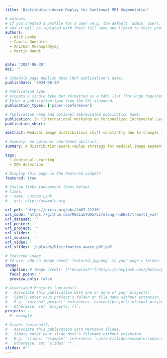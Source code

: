 ```yaml
---
title: 'Distribution-Aware Replay for Continual MRI Segmentation'

# Authors
# If you created a profile for a user (e.g. the default `admin` user), write the username (folder name) here
# and it will be replaced with their full name and linked to their profile.
authors:
  - Nick Lemke
  - Camila González
  - Anirban Mukhopadhyay
  - Martin Mundt


date: '2024-06-30'
doi: ''

# Schedule page publish date (NOT publication's date).
publishDate: '2024-06-30'

# Publication type.
# Accepts a single type but formatted as a YAML list (for Hugo requirements).
# Enter a publication type from the CSL standard.
publication_types: ['paper-conference']

# Publication name and optional abbreviated publication name.
publication: In *International Workshop on Personalized Incremental Learning in Medicine*
publication_short: 

abstract: Medical image distributions shift constantly due to changes in patient population and discrepancies in image acquisition. These distribution changes result in performance deterioration; deterioration that continual learning aims to alleviate. However, only adaptation with data rehearsal strategies yields practically desirable performance for medical image segmentation. Such rehearsal violates patient privacy and, as most continual learning approaches, overlooks unexpected changes from out-of-distribution instances. To transcend both of these challenges, we introduce a distribution-aware replay strategy that mitigates forgetting through auto-encoding of features, while simultaneously leveraging the learned distribution of features to detect model failure. We provide empirical corroboration on hippocampus and prostate MRI segmentation.

# Summary. An optional shortened abstract.
summary: A distribution-aware replay strategy for medical image segmentation mitigates forgetting through feature auto-encoding while detecting model failure from out-of-distribution instances, addressing privacy concerns and unexpected distribution shifts.

tags:
  - Continual Learning
  - OOD detection

# Display this page in the Featured widget?
featured: true

# Custom links (uncomment lines below)
# links:
# - name: Custom Link
#   url: http://example.org

url_pdf: 'https://arxiv.org/abs/2407.21216'
url_code: 'https://github.com/MECLabTUDA/Lifelong-nnUNet/tree/cl_vae'
url_dataset: ''
url_poster: ''
url_project: ''
url_slides: ''
url_source: ''
url_video: ''
url_slides: '/uploads/Distribution_aware_pdf.pdf'

# Featured image
# To use, add an image named `featured.jpg/png` to your page's folder.
image:
  caption: #'Image credit: [**Unsplash**](https://unsplash.com/photos/pLCdAaMFLTE)'
  focal_point: ''
  preview_only: false

# Associated Projects (optional).
#   Associate this publication with one or more of your projects.
#   Simply enter your project's folder or file name without extension.
#   E.g. `internal-project` references `content/project/internal-project/index.md`.
#   Otherwise, set `projects: []`.
projects:
  #- example

# Slides (optional).
#   Associate this publication with Markdown slides.
#   Simply enter your slide deck's filename without extension.
#   E.g. `slides: "example"` references `content/slides/example/index.md`.
#   Otherwise, set `slides: ""`.
slides: #""
---
```

